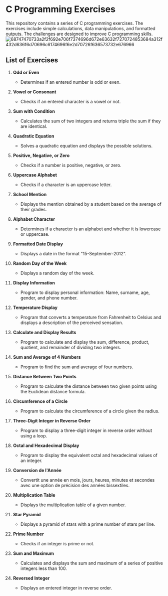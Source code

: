 # C Programming Exercises

This repository contains a series of C programming exercises. The exercises include simple calculations, data manipulations, and formatted outputs. The challenges are designed to improve C programming skills.
![68747470733a2f2f692e706f7374696d672e63632f7270724853684a312f432d636f6d70696c6174696f6e2d70726f636573732e676966](https://github.com/user-attachments/assets/4fa8c861-7c05-4b70-8137-57d821f11f14)
## List of Exercises

1. **Odd or Even**
   - Determines if an entered number is odd or even.

2. **Vowel or Consonant**
    - Checks if an entered character is a vowel or not.

3. **Sum with Condition**
    - Calculates the sum of two integers and returns triple the sum if they are identical.

4. **Quadratic Equation**
    - Solves a quadratic equation and displays the possible solutions.

5. **Positive, Negative, or Zero**
    - Checks if a number is positive, negative, or zero.

6. **Uppercase Alphabet**
    - Checks if a character is an uppercase letter.

7. **School Mention**
    - Displays the mention obtained by a student based on the average of their grades.

8. **Alphabet Character**
    - Determines if a character is an alphabet and whether it is lowercase or uppercase.

9. **Formatted Date Display**
    - Displays a date in the format "15-September-2012".

10. **Random Day of the Week**
    - Displays a random day of the week.

11. **Display Information**
    - Program to display personal information: Name, surname, age, gender, and phone number.

12. **Temperature Display**
    - Program that converts a temperature from Fahrenheit to Celsius and displays a description of the perceived sensation.

13. **Calculate and Display Results**
    - Program to calculate and display the sum, difference, product, quotient, and remainder of dividing two integers.

14. **Sum and Average of 4 Numbers**
    - Program to find the sum and average of four numbers.

15. **Distance Between Two Points**
    - Program to calculate the distance between two given points using the Euclidean distance formula.

16. **Circumference of a Circle**
    - Program to calculate the circumference of a circle given the radius.

17. **Three-Digit Integer in Reverse Order**
    - Program to display a three-digit integer in reverse order without using a loop.

18. **Octal and Hexadecimal Display**
    - Program to display the equivalent octal and hexadecimal values of an integer.

19. **Conversion de l'Année**
    - Convertit une année en mois, jours, heures, minutes et secondes avec une option de précision des années bissextiles.

20. **Multiplication Table**
    - Displays the multiplication table of a given number.

21. **Star Pyramid**
    - Displays a pyramid of stars with a prime number of stars per line.

22. **Prime Number**
    - Checks if an integer is prime or not.

23. **Sum and Maximum**
    - Calculates and displays the sum and maximum of a series of positive integers less than 100.

24. **Reversed Integer**
    - Displays an entered integer in reverse order.

